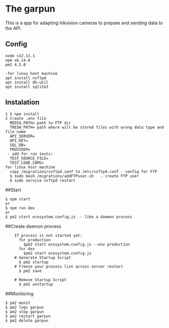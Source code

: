# The garpun

This is a app for adapting hikvision cameras to prepare and sending data to the API.

## Config

```
node v12.13.1
npm v6.14.6
pm2 4.5.0

-for linux host machine
apt install vsftpd
apt install db-util
apt install sqlite3

```

## Instalation

```
1 $ npm install
2 Create .env file
  MEDIA_PATH= path to FTP dir
  TRESH_PATH= path where will be stored files with wrong data type and file name
  API_SERVER=
  API_KEY=
  SQL_DB=
  PROVIDER=
 - add for run tests:
  TEST_SOURCE_FILE=
  TEST_LOAD_CAMS=
for linux host machine
  copy /migrations/vsftpd.conf to /etc/vsftpd.conf - config for FTP
  $ sudo bash /migrations/addFTPuser.sh   - create FTP user
  $ sudo service vsftpd restart
```

##Start

```
$ npm start
or
$ npm run dev
or
$ pm2 start ecosystem.config.js  - like a daemon process
```

##Create daemon process

```
    If process is not started yet:
      for production
        $pm2 start ecosystem.config.js --env production
      for dev
        $pm2 start ecosystem.config.js
    # Generate Startup Script
      $ pm2 startup
    # Freeze your process list across server restart
      $ pm2 save

    # Remove Startup Script
      $ pm2 unstartup
```

##Monitoring

```
$ pm2 monit
$ pm2 logs garpun
$ pm2 stop garpun
$ pm2 restart garpun
$ pm2 delete garpun
```
